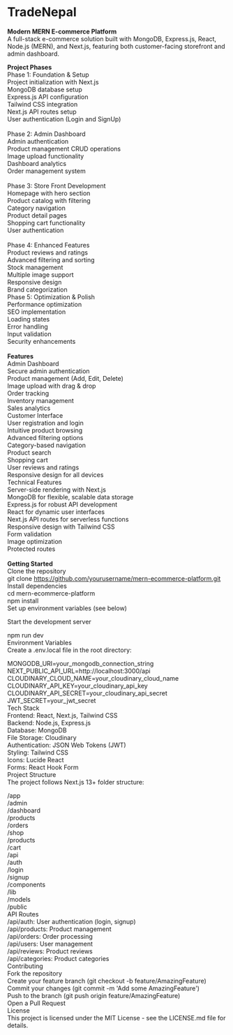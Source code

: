 # TradeNepal

**Modern MERN E-commerce Platform**<br/>
A full-stack e-commerce solution built with MongoDB, Express.js, React, Node.js (MERN), and Next.js, featuring both customer-facing storefront and admin dashboard.<br/>

**Project Phases**<br/>
Phase 1: Foundation & Setup<br/>
 Project initialization with Next.js<br/>
 MongoDB database setup<br/>
 Express.js API configuration<br/>
 Tailwind CSS integration<br/>
 Next.js API routes setup<br/>
 User authentication (Login and SignUp)<br/><br/>
Phase 2: Admin Dashboard<br/>
 Admin authentication<br/>
 Product management CRUD operations<br/>
 Image upload functionality<br/>
 Dashboard analytics<br/>
 Order management system<br/><br/>
Phase 3: Store Front Development<br/>
 Homepage with hero section<br/>
 Product catalog with filtering<br/>
 Category navigation<br/>
 Product detail pages<br/>
 Shopping cart functionality<br/>
 User authentication<br/><br/>
Phase 4: Enhanced Features<br/>
 Product reviews and ratings<br/>
 Advanced filtering and sorting<br/>
 Stock management<br/>
 Multiple image support<br/>
 Responsive design<br/>
 Brand categorization<br/>
Phase 5: Optimization & Polish<br/>
 Performance optimization<br/>
 SEO implementation<br/>
 Loading states<br/>
 Error handling<br/>
 Input validation<br/>
 Security enhancements<br/><br/>
**Features**<br/>
Admin Dashboard<br/>
Secure admin authentication<br/>
Product management (Add, Edit, Delete)<br/>
Image upload with drag & drop<br/>
Order tracking<br/>
Inventory management<br/>
Sales analytics<br/>
Customer Interface<br/>
User registration and login<br/>
Intuitive product browsing<br/>
Advanced filtering options<br/>
Category-based navigation<br/>
Product search<br/>
Shopping cart<br/>
User reviews and ratings<br/>
Responsive design for all devices<br/>
Technical Features<br/>
Server-side rendering with Next.js<br/>
MongoDB for flexible, scalable data storage<br/>
Express.js for robust API development<br/>
React for dynamic user interfaces<br/>
Next.js API routes for serverless functions<br/>
Responsive design with Tailwind CSS<br/>
Form validation<br/>
Image optimization<br/>
Protected routes<br/><br/>
**Getting Started**<br/>
Clone the repository<br/>
git clone https://github.com/yourusername/mern-ecommerce-platform.git<br/>
Install dependencies<br/>
cd mern-ecommerce-platform<br/>
npm install<br/>
Set up environment variables (see below)<br/>

Start the development server<br/>

npm run dev<br/>
Environment Variables<br/>
Create a .env.local file in the root directory:<br/>

MONGODB_URI=your_mongodb_connection_string<br/>
NEXT_PUBLIC_API_URL=http://localhost:3000/api<br/>
CLOUDINARY_CLOUD_NAME=your_cloudinary_cloud_name<br/>
CLOUDINARY_API_KEY=your_cloudinary_api_key<br/>
CLOUDINARY_API_SECRET=your_cloudinary_api_secret<br/>
JWT_SECRET=your_jwt_secret<br/>
Tech Stack<br/>
Frontend: React, Next.js, Tailwind CSS<br/>
Backend: Node.js, Express.js<br/>
Database: MongoDB<br/>
File Storage: Cloudinary<br/>
Authentication: JSON Web Tokens (JWT)<br/>
Styling: Tailwind CSS<br/>
Icons: Lucide React<br/>
Forms: React Hook Form<br/>
Project Structure<br/>
The project follows Next.js 13+ folder structure:<br/>

/app<br/>
  /admin<br/>
    /dashboard<br/>
    /products<br/>
    /orders<br/>
  /shop<br/>
    /products<br/>
    /cart<br/>
  /api<br/>
  /auth<br/>
    /login<br/>
    /signup<br/>
/components<br/>
/lib<br/>
/models<br/>
/public<br/>
API Routes<br/>
/api/auth: User authentication (login, signup)<br/>
/api/products: Product management<br/>
/api/orders: Order processing<br/>
/api/users: User management<br/>
/api/reviews: Product reviews<br/>
/api/categories: Product categories<br/>
Contributing<br/>
Fork the repository<br/>
Create your feature branch (git checkout -b feature/AmazingFeature)<br/>
Commit your changes (git commit -m 'Add some AmazingFeature')<br/>
Push to the branch (git push origin feature/AmazingFeature)<br/>
Open a Pull Request<br/>
License<br/>
This project is licensed under the MIT License - see the LICENSE.md file for details.
